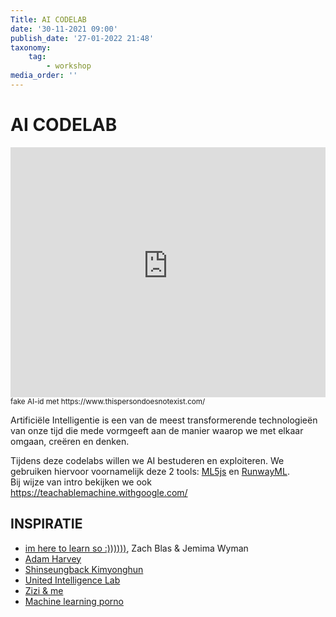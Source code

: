 ```yaml
---
Title: AI CODELAB
date: '30-11-2021 09:00'
publish_date: '27-01-2022 21:48'
taxonomy:
    tag:
        - workshop
media_order: ''
---
```

# AI CODELAB
<iframe src="https://www.thispersondoesnotexist.com/" width="100%" height="400" style="border:none; background-color:#FFF;"></iframe>
<sub>fake AI-id met https://www.thispersondoesnotexist.com/</sub>

Artificiële Intelligentie is een van de meest transformerende technologieën van onze tijd die mede vormgeeft aan de manier waarop we met elkaar omgaan, creëren en denken.

Tijdens deze codelabs willen we AI bestuderen en exploiteren.
We gebruiken hiervoor voornamelijk deze 2 tools: [ML5js](https://ml5js.org/) en [RunwayML](https://runwayml.com/).     
Bij wijze van intro bekijken we ook https://teachablemachine.withgoogle.com/

## INSPIRATIE
- [im here to learn so :))))))](https://zachblas.info/works/im-here-to-learn-so/), Zach Blas & Jemima Wyman
- [Adam Harvey](https://ahprojects.com/projects/)
- [Shinseungback Kimyonghun](http://ssbkyh.com/)
- [United Intelligence Lab](https://caim.app/)
- [Zizi & me](https://www.jakeelwes.com/project-zizi-and-me.html)
- [Machine learning porno](https://www.jakeelwes.com/project-MLPorn.html)
